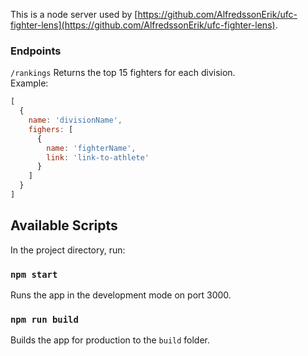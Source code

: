 This is a node server used by [https://github.com/AlfredssonErik/ufc-fighter-lens](https://github.com/AlfredssonErik/ufc-fighter-lens). 

### Endpoints
`/rankings`
Returns the top 15 fighters for each division.<br>
Example:
```javascript
[
  {
    name: 'divisionName',
    fighers: [
      {
        name: 'fighterName',
        link: 'link-to-athlete'
      }
    ]
  }
]
```



## Available Scripts

In the project directory, run:

### `npm start`

Runs the app in the development mode on port 3000.

### `npm run build`

Builds the app for production to the `build` folder.